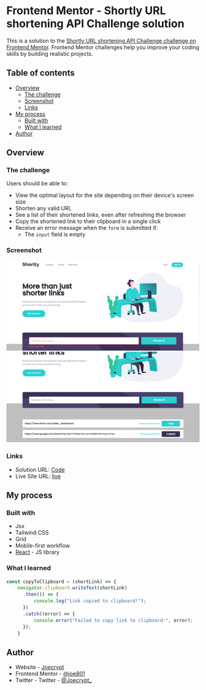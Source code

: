 # Frontend Mentor - Shortly URL shortening API Challenge solution

This is a solution to the [Shortly URL shortening API Challenge challenge on Frontend Mentor](https://www.frontendmentor.io/challenges/url-shortening-api-landing-page-2ce3ob-G). Frontend Mentor challenges help you improve your coding skills by building realistic projects. 

## Table of contents

- [Overview](#overview)
  - [The challenge](#the-challenge)
  - [Screenshot](#screenshot)
  - [Links](#links)
- [My process](#my-process)
  - [Built with](#built-with)
  - [What I learned](#what-i-learned)
- [Author](#author)

## Overview

### The challenge

Users should be able to:

- View the optimal layout for the site depending on their device's screen size
- Shorten any valid URL
- See a list of their shortened links, even after refreshing the browser
- Copy the shortened link to their clipboard in a single click
- Receive an error message when the `form` is submitted if:
  - The `input` field is empty

### Screenshot

![](./src/images/short1.png)
![](./src/images/short.png)

### Links

- Solution URL: [Code](https://github.com/joe801/Shortly/edit/main/README.md)
- Live Site URL: [live](https://shortly.joecrypt.repl.co/)

## My process

### Built with

- Jsx
- Tailwind CSS
- Grid
- Mobile-first workflow
- [React](https://reactjs.org/) - JS library

### What I learned

```js
const copyToClipboard = (shortLink) => {
    navigator.clipboard.writeText(shortLink)
      .then(() => {
          console.log("Link copied to clipboard!");
      })
      .catch((error) => {
          console.error("Failed to copy link to clipboard:", error);
      });
    }
```

## Author

- Website - [Joecrypt](https://www.joecrypt.ml)
- Frontend Mentor - [@joe801](https://www.frontendmentor.io/profile/joe801)
- Twitter - Twitter - [@Joecrypt_](https://www.twitter.com/Joecrypt_)
